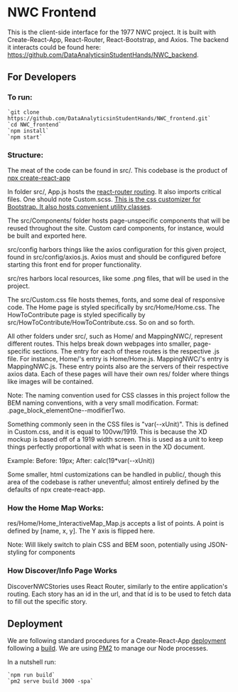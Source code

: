 # NWC Frontend 

This is the client-side interface for the 1977 NWC project. It is built with Create-React-App, React-Router, React-Bootstrap, and Axios. The backend it interacts could be found here: https://github.com/DataAnalyticsinStudentHands/NWC_backend.

## For Developers
### To run:
    `git clone https://github.com/DataAnalyticsinStudentHands/NWC_frontend.git`
    `cd NWC_frontend`
    `npm install`
    `npm start`

### Structure:
The meat of the code can be found in src/. This codebase is the product of [npx create-react-app](https://github.com/facebook/create-react-app)

In folder src/, App.js hosts the [react-router routing](https://reactrouter.com/web/guides/quick-start). It also imports critical files. One should note Custom.scss. [This is the css customizer for Bootstrap. It also hosts convenient utility classes](https://getbootstrap.com/docs/4.0/getting-started/theming/).

The src/Components/ folder hosts page-unspecific components that will be reused throughout the site. Custom card components, for instance, would be built and exported here.

src/config harbors things like the axios configuration for this given project, found in src/config/axios.js. Axios must and should be configured before starting this front end for proper functionality.

src/res harbors local resources, like some .png files, that will be used in the project.

The src/Custom.css file hosts themes, fonts, and some deal of responsive code. The Home page is styled specifically by src/Home/Home.css. The HowToContribute page is styled specifically by src/HowToContribute/HowToContribute.css. So on and so forth.

All other folders under src/, such as Home/ and MappingNWC/, represent different routes. This helps break down webpages into smaller, page-specific sections. The entry for each of these routes is the respective .js file. For instance, Home/'s entry is Home/Home.js. MappingNWC/'s entry is MappingNWC.js. These entry points also are the servers of their respective axios data. Each of these pages will have their own res/ folder where things like images will be contained.

Note: The naming convention used for CSS classes in this project follow the BEM naming conventions, with a very small modification. Format: .page_block_elementOne--modifierTwo.

Something commonly seen in the CSS files is "var(--xUnit)". This is defined in Custom.css, and it is equal to 100vw/1919. This is because the XD mockup is based off of a 1919 width screen. This is used as a unit to keep things perfectly proportional with what is seen in the XD document.

Example: Before: 19px; After: calc(19*var(--xUnit))

Some smaller, html customizations can be handled in public/, though this area of the codebase is rather uneventful; almost entirely defined by the defaults of npx create-react-app.


### How the Home Map Works:
res/Home/Home_InteractiveMap_Map.js accepts a list of points. A point is defined by [name, x, y]. The Y axis is flipped here.


Note: Will likely switch to plain CSS and BEM soon, potentially using JSON-styling for components

### How Discover/Info Page Works

DiscoverNWCStories uses React Router, similarly to the entire application's routing. Each story has an id in the url, and that id is to be used to fetch data to fill out the specific story.

## Deployment

We are following standard procedures for a Create-React-App [deployment](https://create-react-app.dev/docs/deployment/) following a [build](https://create-react-app.dev/docs/production-build/). We are using [PM2](https://pm2.keymetrics.io/) to manage our Node processes.

In a nutshell run:
    
    `npm run build`
    `pm2 serve build 3000 -spa`
